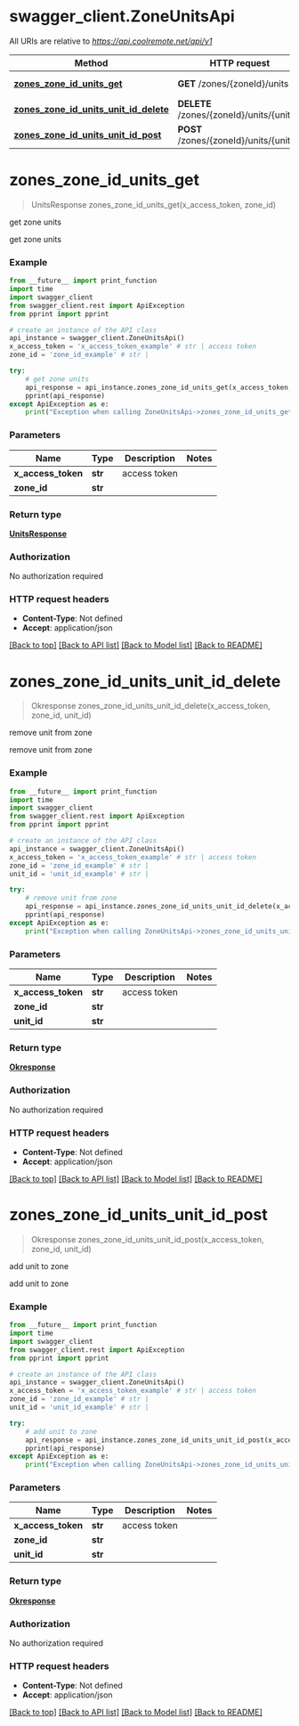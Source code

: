 # swagger_client.ZoneUnitsApi

All URIs are relative to *https://api.coolremote.net/api/v1*

Method | HTTP request | Description
------------- | ------------- | -------------
[**zones_zone_id_units_get**](ZoneUnitsApi.md#zones_zone_id_units_get) | **GET** /zones/{zoneId}/units | get zone units
[**zones_zone_id_units_unit_id_delete**](ZoneUnitsApi.md#zones_zone_id_units_unit_id_delete) | **DELETE** /zones/{zoneId}/units/{unitId} | remove unit from zone
[**zones_zone_id_units_unit_id_post**](ZoneUnitsApi.md#zones_zone_id_units_unit_id_post) | **POST** /zones/{zoneId}/units/{unitId} | add unit to zone

# **zones_zone_id_units_get**
> UnitsResponse zones_zone_id_units_get(x_access_token, zone_id)

get zone units

get zone units

### Example
```python
from __future__ import print_function
import time
import swagger_client
from swagger_client.rest import ApiException
from pprint import pprint

# create an instance of the API class
api_instance = swagger_client.ZoneUnitsApi()
x_access_token = 'x_access_token_example' # str | access token
zone_id = 'zone_id_example' # str | 

try:
    # get zone units
    api_response = api_instance.zones_zone_id_units_get(x_access_token, zone_id)
    pprint(api_response)
except ApiException as e:
    print("Exception when calling ZoneUnitsApi->zones_zone_id_units_get: %s\n" % e)
```

### Parameters

Name | Type | Description  | Notes
------------- | ------------- | ------------- | -------------
 **x_access_token** | **str**| access token | 
 **zone_id** | **str**|  | 

### Return type

[**UnitsResponse**](UnitsResponse.md)

### Authorization

No authorization required

### HTTP request headers

 - **Content-Type**: Not defined
 - **Accept**: application/json

[[Back to top]](#) [[Back to API list]](../README.md#documentation-for-api-endpoints) [[Back to Model list]](../README.md#documentation-for-models) [[Back to README]](../README.md)

# **zones_zone_id_units_unit_id_delete**
> Okresponse zones_zone_id_units_unit_id_delete(x_access_token, zone_id, unit_id)

remove unit from zone

remove unit from zone

### Example
```python
from __future__ import print_function
import time
import swagger_client
from swagger_client.rest import ApiException
from pprint import pprint

# create an instance of the API class
api_instance = swagger_client.ZoneUnitsApi()
x_access_token = 'x_access_token_example' # str | access token
zone_id = 'zone_id_example' # str | 
unit_id = 'unit_id_example' # str | 

try:
    # remove unit from zone
    api_response = api_instance.zones_zone_id_units_unit_id_delete(x_access_token, zone_id, unit_id)
    pprint(api_response)
except ApiException as e:
    print("Exception when calling ZoneUnitsApi->zones_zone_id_units_unit_id_delete: %s\n" % e)
```

### Parameters

Name | Type | Description  | Notes
------------- | ------------- | ------------- | -------------
 **x_access_token** | **str**| access token | 
 **zone_id** | **str**|  | 
 **unit_id** | **str**|  | 

### Return type

[**Okresponse**](Okresponse.md)

### Authorization

No authorization required

### HTTP request headers

 - **Content-Type**: Not defined
 - **Accept**: application/json

[[Back to top]](#) [[Back to API list]](../README.md#documentation-for-api-endpoints) [[Back to Model list]](../README.md#documentation-for-models) [[Back to README]](../README.md)

# **zones_zone_id_units_unit_id_post**
> Okresponse zones_zone_id_units_unit_id_post(x_access_token, zone_id, unit_id)

add unit to zone

add unit to zone

### Example
```python
from __future__ import print_function
import time
import swagger_client
from swagger_client.rest import ApiException
from pprint import pprint

# create an instance of the API class
api_instance = swagger_client.ZoneUnitsApi()
x_access_token = 'x_access_token_example' # str | access token
zone_id = 'zone_id_example' # str | 
unit_id = 'unit_id_example' # str | 

try:
    # add unit to zone
    api_response = api_instance.zones_zone_id_units_unit_id_post(x_access_token, zone_id, unit_id)
    pprint(api_response)
except ApiException as e:
    print("Exception when calling ZoneUnitsApi->zones_zone_id_units_unit_id_post: %s\n" % e)
```

### Parameters

Name | Type | Description  | Notes
------------- | ------------- | ------------- | -------------
 **x_access_token** | **str**| access token | 
 **zone_id** | **str**|  | 
 **unit_id** | **str**|  | 

### Return type

[**Okresponse**](Okresponse.md)

### Authorization

No authorization required

### HTTP request headers

 - **Content-Type**: Not defined
 - **Accept**: application/json

[[Back to top]](#) [[Back to API list]](../README.md#documentation-for-api-endpoints) [[Back to Model list]](../README.md#documentation-for-models) [[Back to README]](../README.md)

